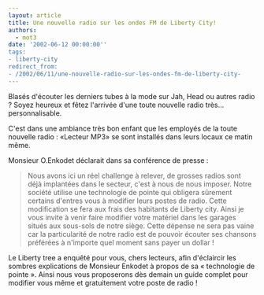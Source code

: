 ```yaml
---
layout: article
title: Une nouvelle radio sur les ondes FM de Liberty City!
authors:
  - mot3
date: '2002-06-12 00:00:00''
tags:
- liberty-city
redirect_from:
- /2002/06/11/une-nouvelle-radio-sur-les-ondes-fm-de-liberty-city-
---
```


Blasés d'écouter les derniers tubes à la mode sur Jah, Head ou autres radio ? Soyez heureux et fêtez l'arrivée d'une toute nouvelle radio très... personnalisable.

C'est dans une ambiance très bon enfant que les employés de la toute nouvelle radio : «Lecteur MP3» se sont installés dans leurs locaux ce matin même.

Monsieur O.Enkodet déclarait dans sa conférence de presse :

> Nous avons ici un réel challenge à relever, de grosses radios sont déjà implantées dans le secteur, c'est à nous de nous imposer. Notre société utilise une technologie de pointe qui obligera sûrement certains d'entres vous à modifier leurs postes de radio. Cette modification se fera aux frais des habitants de Liberty city. Ainsi je vous invite à venir faire modifier votre matériel dans les garages situés aux sous-sols de notre siège. Cette dépense ne sera pas vaine car la particularité de notre radio est de pouvoir écouter ses chansons préférées à n'importe quel moment sans payer un dollar !

Le Liberty tree a enquêté pour vous, chers lecteurs, afin d'éclaircir les sombres explications de Monsieur Enkodet à propos de sa « technologie de pointe ». Ainsi nous vous proposerons dès demain un guide complet pour modifier vous même et gratuitement votre poste de radio !
